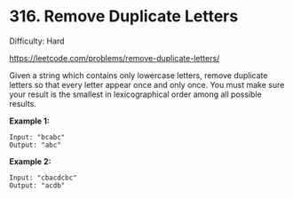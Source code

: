 # 316. Remove Duplicate Letters

Difficulty: Hard

https://leetcode.com/problems/remove-duplicate-letters/

Given a string which contains only lowercase letters, remove duplicate letters so that every letter appear once and only once. You must make sure your result is the smallest in lexicographical order among all possible results.

**Example 1:**
```
Input: "bcabc"
Output: "abc"
```

**Example 2:**
```
Input: "cbacdcbc"
Output: "acdb"
```
